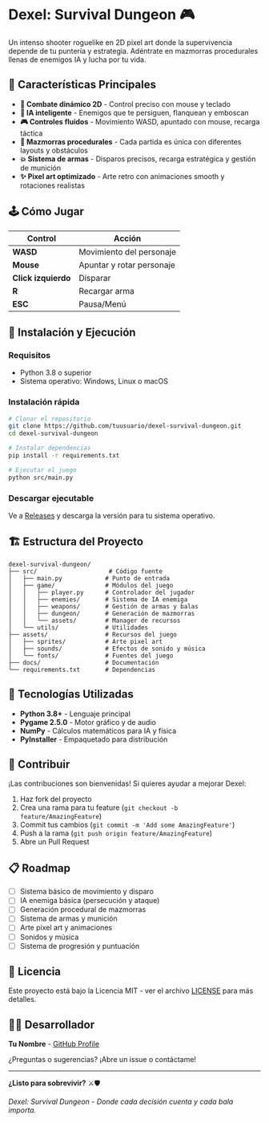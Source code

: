 # **Dexel: Survival Dungeon** 🎮

Un intenso shooter roguelike en 2D pixel art donde la supervivencia depende de tu puntería y estrategia. Adéntrate en mazmorras procedurales llenas de enemigos IA y lucha por tu vida.

## 🎯 **Características Principales**

- **🔫 Combate dinámico 2D** - Control preciso con mouse y teclado
- **🤖 IA inteligente** - Enemigos que te persiguen, flanquean y emboscan
- **🎮 Controles fluidos** - Movimiento WASD, apuntado con mouse, recarga táctica
- **🏰 Mazmorras procedurales** - Cada partida es única con diferentes layouts y obstáculos
- **💥 Sistema de armas** - Disparos precisos, recarga estratégica y gestión de munición
- **✨ Pixel art optimizado** - Arte retro con animaciones smooth y rotaciones realistas

## 🕹️ **Cómo Jugar**

| Control | Acción |
|---------|--------|
| **WASD** | Movimiento del personaje |
| **Mouse** | Apuntar y rotar personaje |
| **Click izquierdo** | Disparar |
| **R** | Recargar arma |
| **ESC** | Pausa/Menú |

## 🚀 **Instalación y Ejecución**

### **Requisitos**
- Python 3.8 o superior
- Sistema operativo: Windows, Linux o macOS

### **Instalación rápida**
```bash
# Clonar el repositorio
git clone https://github.com/tuusuario/dexel-survival-dungeon.git
cd dexel-survival-dungeon

# Instalar dependencias
pip install -r requirements.txt

# Ejecutar el juego
python src/main.py
```

### **Descargar ejecutable**
Ve a [Releases](https://github.com/JMLTUnderCode/Dexel_Survival_Dungeon/releases) y descarga la versión para tu sistema operativo.

## 🏗️ **Estructura del Proyecto**

```
dexel-survival-dungeon/
├── src/                    # Código fuente
│   ├── main.py            # Punto de entrada
│   ├── game/              # Módulos del juego
│   │   ├── player.py      # Controlador del jugador
│   │   ├── enemies/       # Sistema de IA enemiga
│   │   ├── weapons/       # Gestión de armas y balas
│   │   ├── dungeon/       # Generación de mazmorras
│   │   └── assets/        # Manager de recursos
│   └── utils/             # Utilidades
├── assets/                # Recursos del juego
│   ├── sprites/           # Arte pixel art
│   ├── sounds/            # Efectos de sonido y música
│   └── fonts/             # Fuentes del juego
├── docs/                  # Documentación
└── requirements.txt       # Dependencias
```

## 🎨 **Tecnologías Utilizadas**

- **Python 3.8+** - Lenguaje principal
- **Pygame 2.5.0** - Motor gráfico y de audio
- **NumPy** - Cálculos matemáticos para IA y física
- **PyInstaller** - Empaquetado para distribución

## 🤝 **Contribuir**

¡Las contribuciones son bienvenidas! Si quieres ayudar a mejorar Dexel:

1. Haz fork del proyecto
2. Crea una rama para tu feature (`git checkout -b feature/AmazingFeature`)
3. Commit tus cambios (`git commit -m 'Add some AmazingFeature'`)
4. Push a la rama (`git push origin feature/AmazingFeature`)
5. Abre un Pull Request

## 📋 **Roadmap**

- [ ] Sistema básico de movimiento y disparo
- [ ] IA enemiga básica (persecución y ataque)
- [ ] Generación procedural de mazmorras
- [ ] Sistema de armas y munición
- [ ] Arte pixel art y animaciones
- [ ] Sonidos y música
- [ ] Sistema de progresión y puntuación

## 📄 **Licencia**

Este proyecto está bajo la Licencia MIT - ver el archivo [LICENSE](LICENSE) para más detalles.

## 👨‍💻 **Desarrollador**

**Tu Nombre** - [GitHub Profile](https://github.com/jmltundercode)

¿Preguntas o sugerencias? ¡Abre un issue o contáctame!

---

**¿Listo para sobrevivir?** ⚔️🛡️

*Dexel: Survival Dungeon - Donde cada decisión cuenta y cada bala importa.*
